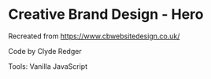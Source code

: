 # Creative Brand Design - Hero

Recreated from https://www.cbwebsitedesign.co.uk/

Code by Clyde Redger

Tools: Vanilla JavaScript
